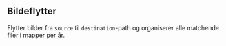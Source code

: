 ## Bildeflytter

Flytter bilder fra ```source``` til ```destination```-path og organiserer alle matchende filer i mapper per år.